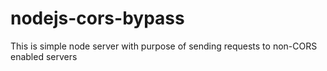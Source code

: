 # nodejs-cors-bypass

This is simple node server with purpose of sending requests to non-CORS enabled servers

